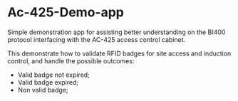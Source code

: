 # Ac-425-Demo-app

Simple demonstration app for assisting better understanding on the BI400 protocol interfacing with the AC-425 access control cabinet.

This demonstrate how to validate RFID badges for site access and induction control, and handle the possible outcomes:

- Valid badge not expired;
- Valid badge expired;
- Non valid badge;
